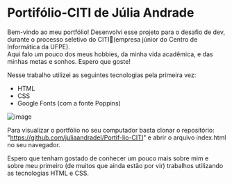 # Portifólio-CITI de Júlia Andrade
Bem-vindo ao meu portfólio! Desenvolvi esse projeto para o desafio de dev, durante o processo seletivo do CITI💚(empresa júnior do Centro de Informática da UFPE).  
Aqui falo um pouco dos meus hobbies, da minha vida acadêmica, e das minhas metas e sonhos.
Espero que goste!

Nesse trabalho utilizei as seguintes tecnologias pela primeira vez:
- HTML
- CSS
- Google Fonts (com a fonte Poppins)

![image](https://github.com/user-attachments/assets/16a19905-3e60-4322-86d7-1ee743f40e9a)


Para visualizar o portfólio no seu computador basta clonar o repositório: "https://github.com/juliaandradel/Portif-lio-CITI" e abrir o arquivo index.html no seu navegador.


Espero que tenham gostado de conhecer um pouco mais sobre mim e sobre meu primeiro (de muitos que ainda estão por vir) trabalhos utilizando as tecnologias HTML e CSS.
